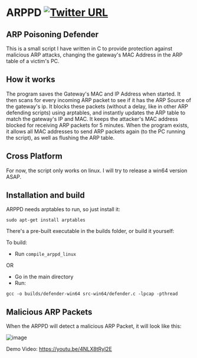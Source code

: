 # ARPPD [![Twitter URL](https://img.shields.io/twitter/url/http/shields.io.svg?style=social)](https://twitter.com/intent/tweet?text=Get%20protected%20against%20MITM%20attacks%20with%20this%20Github%20Project&url=https://github.com/Prodicode/ARPPD&hashtags=netsec,mitm,security,github)
## ARP Poisoning Defender

This is a small script I have written in C to provide protection against malicious ARP attacks, changing the gateway's MAC Address in the ARP table of a victim's PC.

## How it works

The program saves the Gateway's MAC and IP Address when started. It then scans for every incoming ARP packet to see if it has the ARP Source of the gateway's ip. It blocks these packets (without a delay, like in other ARP defending scripts) using arptables, and instantly updates the ARP table to match the gateway's IP and MAC. It keeps the attacker's MAC address blocked for receiving ARP packets for 5 minutes. When the program exists, it allows all MAC addresses to send ARP packets again (to the PC running the script), as well as flushing the ARP table.

## Cross Platform
For now, the script only works on linux. I will try to release a win64 version ASAP.

## Installation and build
ARPPD needs arptables to run, so just install it:
```
sudo apt-get install arptables
```

There's a pre-built executable in the builds folder, or build it yourself:

To build:
* Run `compile_arppd_linux`

OR

* Go in the main directory
* Run:
```
gcc -o builds/defender-win64 src-win64/defender.c -lpcap -pthread
```

## Malicious ARP Packets
When the ARPPD will detect a malicious ARP Packet, it will look like this:

![image](https://i.imgur.com/OiRGz9E.png)

Demo Video: https://youtu.be/4NLX8tRyl2E
